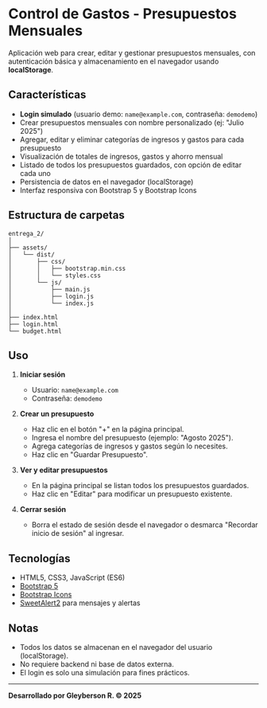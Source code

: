 # Control de Gastos - Presupuestos Mensuales

Aplicación web para crear, editar y gestionar presupuestos mensuales, con autenticación básica y almacenamiento en el navegador usando **localStorage**.

## Características

- **Login simulado** (usuario demo: `name@example.com`, contraseña: `demodemo`)
- Crear presupuestos mensuales con nombre personalizado (ej: "Julio 2025")
- Agregar, editar y eliminar categorías de ingresos y gastos para cada presupuesto
- Visualización de totales de ingresos, gastos y ahorro mensual
- Listado de todos los presupuestos guardados, con opción de editar cada uno
- Persistencia de datos en el navegador (localStorage)
- Interfaz responsiva con Bootstrap 5 y Bootstrap Icons

## Estructura de carpetas

```
entrega_2/
│
├── assets/
│   └── dist/
│       ├── css/
│       │   ├── bootstrap.min.css
│       │   └── styles.css
│       └── js/
│           ├── main.js
│           ├── login.js
│           └── index.js
│
├── index.html
├── login.html
└── budget.html
```

## Uso

1. **Iniciar sesión**
   - Usuario: `name@example.com`
   - Contraseña: `demodemo`

2. **Crear un presupuesto**
   - Haz clic en el botón "+" en la página principal.
   - Ingresa el nombre del presupuesto (ejemplo: "Agosto 2025").
   - Agrega categorías de ingresos y gastos según lo necesites.
   - Haz clic en "Guardar Presupuesto".

3. **Ver y editar presupuestos**
   - En la página principal se listan todos los presupuestos guardados.
   - Haz clic en "Editar" para modificar un presupuesto existente.

4. **Cerrar sesión**
   - Borra el estado de sesión desde el navegador o desmarca "Recordar inicio de sesión" al ingresar.

## Tecnologías

- HTML5, CSS3, JavaScript (ES6)
- [Bootstrap 5](https://getbootstrap.com/)
- [Bootstrap Icons](https://icons.getbootstrap.com/)
- [SweetAlert2](https://sweetalert2.github.io/) para mensajes y alertas

## Notas

- Todos los datos se almacenan en el navegador del usuario (localStorage).
- No requiere backend ni base de datos externa.
- El login es solo una simulación para fines prácticos.

---

**Desarrollado por Gleyberson R. &copy; 2025**